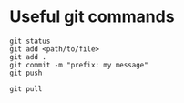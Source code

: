 # Useful git commands
```
git status
git add <path/to/file>
git add .
git commit -m "prefix: my message"
git push

git pull
```